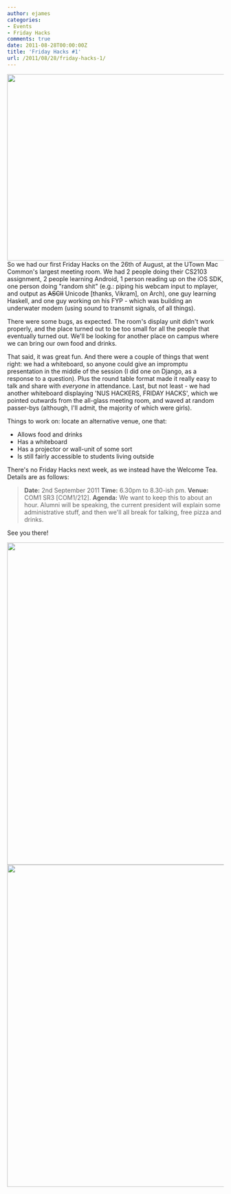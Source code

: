 ```yaml
---
author: ejames
categories:
- Events
- Friday Hacks
comments: true
date: 2011-08-28T00:00:00Z
title: 'Friday Hacks #1'
url: /2011/08/28/friday-hacks-1/
---
```


<a href="/img/2011/08/IMG_1214.jpg"><img src="/img/2011/08/IMG_1214.jpg" alt="" title="Friday Hacks" width="942" height="434" class="aligncenter size-full wp-image-1718" /></a>
So we had our first Friday Hacks on the 26th of August, at the UTown Mac Common's largest meeting room. We had 2 people doing their CS2103 assignment, 2 people learning Android, 1 person reading up on the iOS SDK, one person doing "random shit" (e.g.: piping his webcam input to mplayer, and output as <del datetime="2011-08-30T03:03:17+00:00">ASCII</del> Unicode [thanks, Vikram], on Arch), one guy learning Haskell, and one guy working on his FYP - which was building an underwater modem (using sound to transmit signals, of all things).

There were some bugs, as expected. The room's display unit didn't work properly, and the place turned out to be too small for all the people that eventually turned out. We'll be looking for another place on campus where we can bring our own food and drinks.

That said, it was great fun. And there were a couple of things that went right: we had a whiteboard, so anyone could give an impromptu presentation in the middle of the session (I did one on Django, as a response to a question). Plus the round table format made it really easy to talk and share with <em>everyone</em> in attendance. Last, but not least - we had another whiteboard displaying 'NUS HACKERS, FRIDAY HACKS', which we pointed outwards from the all-glass meeting room, and waved at random passer-bys (although, I'll admit, the majority of which were girls).

Things to work on: locate an alternative venue, one that:
<ul>
	<li>Allows food and drinks</li>
	<li>Has a whiteboard</li>
	<li>Has a projector or wall-unit of some sort</li>
	<li>Is still fairly accessible to students living outside</li>
</ul>

There's no Friday Hacks next week, as we instead have the Welcome Tea. Details are as follows:

<blockquote><strong>Date:</strong> 2nd September 2011 
<strong>Time:</strong> 6.30pm to 8.30-ish pm. 
<strong>Venue: </strong>COM1 SR3 [COM1/212]. 
<strong>Agenda:</strong> We want to keep this to about an hour. Alumni will be speaking, the current president will explain some administrative stuff, and then we'll all break for talking, free pizza and drinks.</blockquote>

See you there!

<a href="/img/2011/08/IMG_1212.jpg"><img src="/img/2011/08/IMG_1212.jpg" alt="" title="Friday Hacks 1 External View" width="1000" height="750" class="aligncenter size-full wp-image-1719" /></a>
<a href="/img/2011/08/IMG_1217.jpg"><img src="/img/2011/08/IMG_1217.jpg" alt="" title="Friday Hacks 1 Internal View" width="1000" height="750" class="aligncenter size-full wp-image-1720" /></a>

